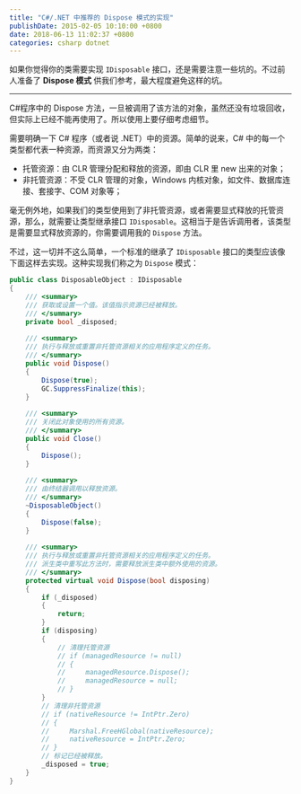 ```yaml
---
title: "C#/.NET 中推荐的 Dispose 模式的实现"
publishDate: 2015-02-05 10:10:00 +0800
date: 2018-06-13 11:02:37 +0800
categories: csharp dotnet
---
```


如果你觉得你的类需要实现 `IDisposable` 接口，还是需要注意一些坑的。不过前人准备了 **Dispose 模式** 供我们参考，最大程度避免这样的坑。

---

C#程序中的 Dispose 方法，一旦被调用了该方法的对象，虽然还没有垃圾回收，但实际上已经不能再使用了。所以使用上要仔细考虑细节。

需要明确一下 C# 程序（或者说 .NET）中的资源。简单的说来，C# 中的每一个类型都代表一种资源，而资源又分为两类：

- 托管资源：由 CLR 管理分配和释放的资源，即由 CLR 里 new 出来的对象；
- 非托管资源：不受 CLR 管理的对象，Windows 内核对象，如文件、数据库连接、套接字、COM 对象等；

毫无例外地，如果我们的类型使用到了非托管资源，或者需要显式释放的托管资源，那么，就需要让类型继承接口 `IDisposable`。这相当于是告诉调用者，该类型是需要显式释放资源的，你需要调用我的 `Dispose` 方法。

不过，这一切并不这么简单，一个标准的继承了 `IDisposable` 接口的类型应该像下面这样去实现。这种实现我们称之为 `Dispose` 模式：

```csharp
public class DisposableObject : IDisposable
{
    /// <summary>
    /// 获取或设置一个值。该值指示资源已经被释放。
    /// </summary>
    private bool _disposed;
  
    /// <summary>
    /// 执行与释放或重置非托管资源相关的应用程序定义的任务。
    /// </summary>
    public void Dispose()
    {
        Dispose(true);
        GC.SuppressFinalize(this);
    }
  
    /// <summary>
    /// 关闭此对象使用的所有资源。
    /// </summary>
    public void Close()
    {
        Dispose();
    }
  
    /// <summary>
    /// 由终结器调用以释放资源。
    /// </summary>
    ~DisposableObject()
    {
        Dispose(false);
    }
  
    /// <summary>
    /// 执行与释放或重置非托管资源相关的应用程序定义的任务。
    /// 派生类中重写此方法时，需要释放派生类中额外使用的资源。
    /// </summary>
    protected virtual void Dispose(bool disposing)
    {
        if (_disposed)
        {
            return;
        }
        if (disposing)
        {
            // 清理托管资源
            // if (managedResource != null)
            // {
            //     managedResource.Dispose();
            //     managedResource = null;
            // }
        }
        // 清理非托管资源
        // if (nativeResource != IntPtr.Zero)
        // {
        //     Marshal.FreeHGlobal(nativeResource);
        //     nativeResource = IntPtr.Zero;
        // }
        // 标记已经被释放。
        _disposed = true;
    }
}
```
